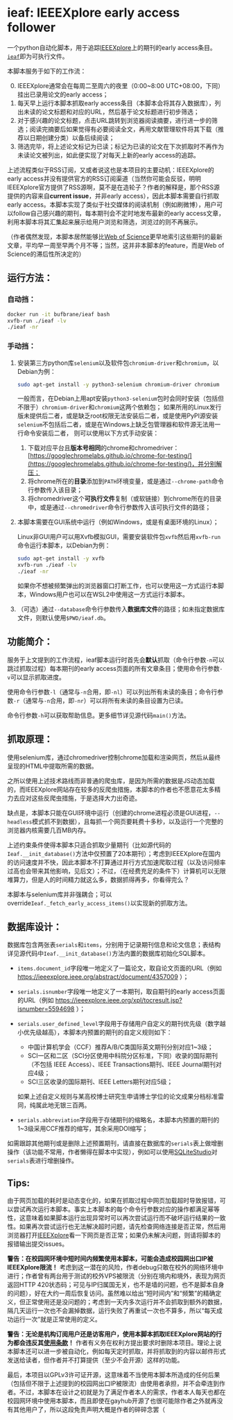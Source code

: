 # ieaf: IEEEXplore early access follower

一个python自动化脚本，用于追踪[IEEEXplore](https://ieeexplore.ieee.org)上的期刊的early access条目。[`ieaf`](https://github.com/bufbrane/ieaf/blob/main/ieaf)即为可执行文件。

本脚本服务于如下的工作流：

0. IEEEXplore通常会在每周二至周六的夜里（0:00~8:00 UTC+08:00，下同）挂出已录用论文的early access；
1. 每天早上运行本脚本抓取early access条目（本脚本会将其存入数据库），列出未读的论文标题和对应的URL，然后基于论文标题进行初步筛选；
2. 对于感兴趣的论文标题，点击URL跳转到浏览器阅读摘要，进行进一步的筛选；阅读完摘要后如果觉得有必要阅读全文，再用文献管理软件将其下载（推荐以日期创建分类）以备后续阅读；
3. 筛选完毕，将上述论文标记为已读；标记为已读的论文在下次抓取时不再作为未读论文被列出，如此便实现了对每天上新的early access的追踪。

上述流程类似于RSS订阅，又或者说这也是本项目的主要动机：IEEEXplore的early access并没有提供官方的RSS订阅渠道（当然你可能会反驳，明明IEEEXplore官方提供了RSS源啊，莫不是在造轮子？作者的解释是，那个RSS源提供的内容来自**current issue**，并非early access），因此本脚本需要自行抓取early access。本脚本实现了类似于社交媒体的阅读机制（例如刷微博），用户可以follow自己感兴趣的期刊，每本期刊会不定时地发布最新的early access文章，利用本脚本将其汇集起来展示给用户浏览和筛选，浏览过的则不再展示。

（作者偶然发现，本脚本居然能够比[Web of Science](https://webofscience.clarivate.cn/wos/)更早地索引这些期刊的最新文章，平均早一周至早两个月不等；当然，这并非本脚本的feature，而是Web of Science的滞后性所决定的）


## 运行方法：

### 自动挡：

```bash
docker run -it bufbrane/ieaf bash
xvfb-run ./ieaf -lv
./ieaf -nr
```


### 手动挡：

1. 安装第三方python库`selenium`以及软件包`chromium-driver`和`chromium`，以Debian为例：
    ```bash
    sudo apt-get install -y python3-selenium chromium-driver chromium
    ```
    一般而言，在Debian上用apt安装`python3-selenium`包时会同时安装（包括但不限于）`chromium-driver`和`chromium`这两个依赖包；
    如果所用的Linux发行版未提供后二者，或是缺乏root权限无法安装后二者，或是使用PyPI源安装`selenium`不包括后二者，或是在Windows上缺乏包管理器和软件源无法用一行命令安装后二者，
    则可以使用以下方式手动安装：
    
    1. 下载对应平台且**版本号相同**的chrome和chromedriver：[https://googlechromelabs.github.io/chrome-for-testing/](https://googlechromelabs.github.io/chrome-for-testing/)，并分别解压；
    2. 将chrome所在的**目录**添加到`PATH`环境变量，或是通过`--chrome-path`命令行参数传入该目录；
    3. 将chromedriver这个**可执行文件**复制（或软链接）到chrome所在的目录中，或是通过`--chromedriver`命令行参数传入该可执行文件的路径；
2. 本脚本需要在GUI系统中运行（例如Windows，或是有桌面环境的Linux）；

    Linux非GUI用户可以用Xvfb模拟GUI，需要安装软件包`xvfb`然后用`xvfb-run`命令运行本脚本，以Debian为例：
    ```bash
    sudo apt-get install -y xvfb
    xvfb-run ./ieaf -lv
    ./ieaf -nr
    ```
    如果你不想被频繁弹出的浏览器窗口打断工作，也可以使用这一方式运行本脚本，Windows用户也可以在WSL2中使用这一方式运行本脚本。
3. （可选）通过`--database`命令行参数传入**数据库文件**的路径；如未指定数据库文件，则默认使用`$PWD/ieaf.db`。


## 功能简介：

服务于上文提到的工作流程，ieaf脚本运行时首先会**默认**抓取（命令行参数`-n`可以跳过抓取过程）每本期刊的early access页面的所有文章条目；使用命令行参数`-v`可以显示抓取进度。

使用命令行参数`-l`（通常与`-n`合用，即`-nl`）可以列出所有未读的条目；命令行参数`-r`（通常与`-n`合用，即`-nr`）可以将所有未读的条目设置为已读。

命令行参数`-h`可以获取帮助信息。更多细节详见源代码`main()`方法。


## 抓取原理：

使用selenium库，通过chromedriver控制chrome加载和渲染网页，然后从最终呈现的HTML中提取所需的数据。

之所以使用上述技术路线而非普通的爬虫库，是因为所需的数据是JS动态加载的，而IEEEXplore网站存在较多的反爬虫措施，本脚本的作者也不愿意花太多精力去应对这些反爬虫措施，于是选择大力出奇迹。

缺点是，本脚本只能在GUI环境中运行（创建的chrome进程必须是GUI进程，`--headless`模式抓不到数据），且每抓一个网页要耗费十多秒，以及运行一个完整的浏览器内核需要几百MB内存。

上述约束条件使得本脚本只适合抓取少量期刊（比如源代码的`Ieaf.__init_database()`方法中仅预置了20本期刊）；考虑到IEEEXplore在国内的访问速度并不快，因此本脚本不打算通过并行方式加速爬取过程（以及访问频率过高也会带来其他影响，见后文）；不过，（在经费充足的条件下）计算机可以无限堆算力，但是人的时间精力就这么多，数据抓得再多，你看得完么？

本脚本与selenium库并非强耦合；可以override`Ieaf._fetch_early_access_items()`以实现新的抓取方法。


## 数据库设计：

数据库包含两张表`serials`和`items`，分别用于记录期刊信息和论文信息；表结构详见源代码中`Ieaf.__init_database()`方法内置的数据库初始化SQL脚本。

- `items.document_id`字段唯一地定义了一篇论文，取自论文页面的URL（例如 https://ieeexplore.ieee.org/abstract/document/4357009 ）；
- `serials.isnumber`字段唯一地定义了一本期刊，取自期刊的early access页面的URL（例如 https://ieeexplore.ieee.org/xpl/tocresult.jsp?isnumber=5594698 ）；
- `serials.user_defined_level`字段用于存储用户自定义的期刊优先级（数字越小优先级越高），本脚本内预置的期刊的自定义规则如下：
    - 中国计算机学会（CCF）推荐A/B/C类国际英文期刊分别对应1~3级；
    - SCI一区和二区（SCI分区使用中科院分区标准，下同）收录的国际期刊（不包括 IEEE Access）、IEEE Transactions期刊、IEEE Journal期刊对应4级；
    - SCI三区收录的国际期刊、IEEE Letters期刊对应5级；
    
    如果上述自定义规则与某高校博士研究生申请博士学位的论文成果分档标准雷同，纯属此地无银三百两。
- `serials.abbreviation`字段用于存储期刊的缩略名，本脚本内预置的期刊的1~3级采用CCF推荐的缩写，其余采用DOI缩写；

如需跟踪其他期刊或是删除上述预置期刊，请直接在数据库的`serials`表上做增删操作（该功能不常用，作者懒得在脚本中实现），例如可以使用[SQLiteStudio](https://github.com/pawelsalawa/sqlitestudio)对`serials`表进行增删操作。


## Tips:

由于网页加载的耗时是动态变化的，如果在抓取过程中网页加载超时导致报错，可以尝试再次运行本脚本。事实上本脚本的每个命令行参数对应的操作都满足幂等性，这意味着如果脚本运行出现异常时可以再次尝试运行而不破坏运行结果的一致性。如果再次尝试运行也无法解决超时问题，请先检查网络连接是否正常，然后用浏览器打开[IEEEXplore](https://ieeexplore.ieee.org)看一下网页是否正常；如果仍未解决问题，则请将脚本的报错输出提交issues。

**警告：在校园网环境中短时间内频繁使用本脚本，可能会造成校园网出口IP被IEEEXplore限流！** 考虑到这一潜在的风险，作者debug只敢在校外的网络环境中进行；作者曾有两台用于测试的校外VPS被限流（分别在境内和境外，表现为网页返回HTTP 420状态码；可见与IP归属国无关，也不是墙的问题，也不是脚本自身的问题），好在大约一周后恢复访问。虽然难以给出“短时间内”和“频繁”的精确定义，但正常使用还是没问题的；考虑到一天内多次运行并不会抓取到额外的数据，隔几天运行一次也不会漏掉数据，运行失败了再重试一次也不算多，所以“每天成功运行一次”就是正常使用的定义。

**警告：无论是机构订阅用户还是访客用户，使用本脚本抓取IEEEXplore网站的行为都会违反其[使用条款](https://ieeexplore.ieee.org/Xplorehelp/overview-of-ieee-xplore/terms-of-use)！** 作者有义务在权利方提出要求时删除本项目。理论上说本脚本还可以进一步被自动化，例如每天定时抓取，并将抓取到的内容以邮件形式发送给读者，但作者并不打算提供（至少不会开源）这样的功能。

最后，本项目以GPLv3许可证开源，这意味着不当使用本脚本所造成的任何后果（包括但不限于上述提到的校园网出口IP被限流）由使用者承担，并不会牵连到作者。不过，本脚本在设计之初就是为了满足作者本人的需求，作者本人每天也都在校园网环境中使用本脚本，而且即使在gayhub开源了也很可能除作者之外就再没有其他用户了，所以这段免责声明大概是作者的碎碎念罢（

